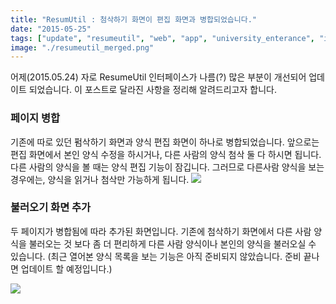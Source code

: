 ```yaml
---
title: "ResumUtil : 첨삭하기 화면이 편집 화면과 병합되었습니다."
date: "2015-05-25"
tags: ["update", "resumeutil", "web", "app", "university_enterance", "introworkout"]
image: "./resumeutil_merged.png"
---
```


어제(2015.05.24) 자로 ResumeUtil 인터페이스가 나름(?) 많은 부분이 개선되어 업데이트 되었습니다.
이 포스트로 달라진 사항을 정리해 알려드리고자 합니다.

### 페이지 병합

기존에 따로 있던 펌삭하기 화면과 양식 편집 화면이 하나로 병합되었습니다.
앞으로는 편집 화면에서 본인 양식 수정을 하시거나, 다른 사람의 양식 첨삭 둘 다 하시면 됩니다.
다른 사람의 양식을 볼 때는 양식 편집 기능이 잠깁니다. 그러므로 다른사람 양식을 보는 경우에는, 양식을 읽거나 첨삭만 가능하게 됩니다.
![]("/blogimgs/resumeutil_merged.png")

### 불러오기 화면 추가

두 페이지가 병합됨에 따라 추가된 화면입니다.
기존에 첨삭하기 화면에서 다른 사람 양식을 불러오는 것 보다 좀 더 편리하게 다른 사람 양식이나 본인의 양식을 불러오실 수 있습니다.
(최근 열어본 양식 목록을 보는 기능은 아직 준비되지 않았습니다. 준비 끝나면 업데이트 할 예정입니다.)

![]("/blogimgs/resumeutil_loadform.png")
